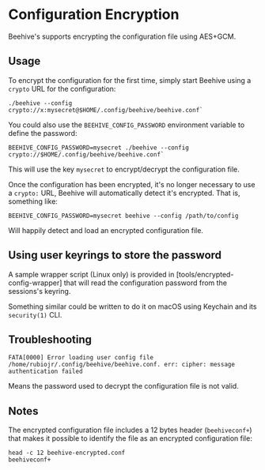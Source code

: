 # Configuration Encryption

Beehive's supports encrypting the configuration file using AES+GCM.

## Usage

To encrypt the configuration for the first time, simply start Beehive using a `crypto` URL for the configuration:

```
./beehive --config crypto://x:mysecret@$HOME/.config/beehive/beehive.conf`
```

You could also use the `BEEHIVE_CONFIG_PASSWORD` environment variable to define the password:

```
BEEHIVE_CONFIG_PASSWORD=mysecret ./beehive --config crypto://$HOME/.config/beehive/beehive.conf`
```

This will use the key `mysecret` to encrypt/decrypt the configuration file.

Once the configuration has been encrypted, it's no longer necessary to use a `crypto:` URL, Beehive will automatically detect it's encrypted.
That is, something like:

```
BEEHIVE_CONFIG_PASSWORD=mysecret beehive --config /path/to/config
```

Will happily detect and load an encrypted configuration file.

## Using user keyrings to store the password

A sample wrapper script (Linux only) is provided in [tools/encrypted-config-wrapper] that will read the configuration password from the sessions's keyring.

Something similar could be written to do it on macOS using Keychain and its `security(1)` CLI.

## Troubleshooting

```
FATA[0000] Error loading user config file /home/rubiojr/.config/beehive/beehive.conf. err: cipher: message authentication failed
```

Means the password used to decrypt the configuration file is not valid.

## Notes

The encrypted configuration file includes a 12 bytes header (`beehiveconf+`) that makes it possible to identify the file as an encrypted configuration file:

```
head -c 12 beehive-encrypted.conf
beehiveconf+
```
